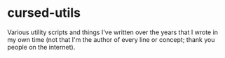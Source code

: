 # cursed-utils
Various utility scripts and things I've written over the years that I wrote in my own time (not that I'm the author of every line or concept; thank you people on the internet).
